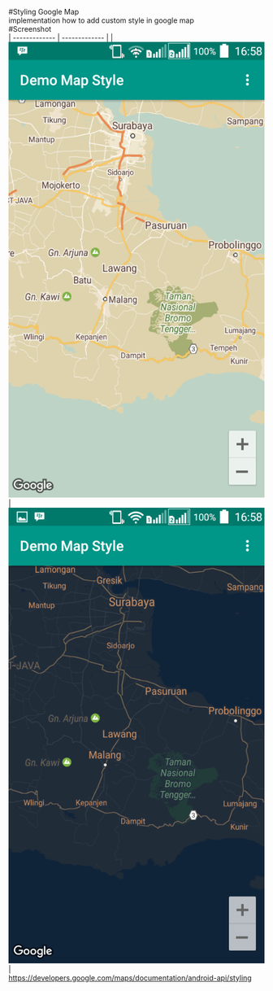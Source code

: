 #Styling Google Map</br>
implementation how to add custom style in google map</br>
#Screenshot</br>
| ------------- | ------------- |
| ![screenshoot1](https://raw.githubusercontent.com/yoesuv/Android-Map-Style/master/ss1.png)  | ![screenshoot2](https://raw.githubusercontent.com/yoesuv/Android-Map-Style/master/ss2.png)  |
</br>
https://developers.google.com/maps/documentation/android-api/styling